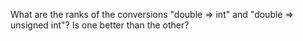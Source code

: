 What are the ranks of the conversions "double => int" and "double => unsigned int"?
Is one better than the other?